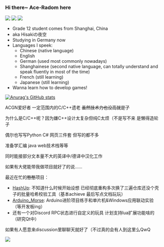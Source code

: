 ### Hi there~ Ace-Radom here

<img src="https://img.shields.io/badge/OS-Windows%2011-blue" /> <img src="https://img.shields.io/badge/WSL-Debian%2011.6-blue" /> <img src="https://img.shields.io/badge/Editor-Visual%20Studio%20Code-blue" />

- Grade 12 student comes from Shanghai, China
- aka Hisakiの夜空
- Studying in Germany now
- Languages I speek:
  - Chinese (native language)
  - English
  - German (used most commonly nowadays)
  - Shanghainese (second native language, can totally understand and speak fluently in most of the time)
  - French (still learning)
  - Japanese (still learning)
- Wanna learn how to develop games!

[![Anurag's GitHub stats](https://github-readme-stats.vercel.app/api?username=Ace-Radom)](https://github.com/anuraghazra/github-readme-stats)


ACGN爱好者 一定范围内的C/C++遗老 ~~虽然技术力也没高就是了~~

为什么是C/C++呢？因为嫌C++设计太复杂但纯C太烦（不是写不来 是懒得造轮子

偶尔也写写Python C# 网页三件套 但写的都不多

准备学汇编 java web技术栈等等

同时能接部分文本量不大的英译中/德译中汉化工作

如果有大佬能带我做项目就好了的说……

最近在忙的~~憨憨~~项目：
- [HashUp](https://github.com/Ace-Radom/HashUp): 不知道什么时候开始设想 已经彻底重构多次换了三遍仓库还没个壳子的批量哈希校验工具（基本achieve 最后写点文档玩玩）
- [Arduino_Morse](https://github.com/Ace-Radom/Arduino_Morse): Arduino进阶项目练手和单片机&Windows应用联动实验（等开发板ing）
- 还有一个对Discord RPC状态进行自定义的玩具 计划支持lua扩展功能啥的（研究Qt中）

如果有人愿意来discussion里聊聊天就好了（不过真的会有人到这里么QwQ

<img src="https://cr-skills-chart-widget.azurewebsites.net/api/api?username=ace-radom" />
